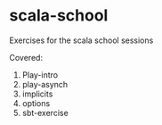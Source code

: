 # scala-school
Exercises for the scala school sessions

Covered:
1. Play-intro
2. play-asynch
3. implicits
4. options
5. sbt-exercise
